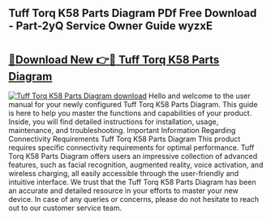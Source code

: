## Tuff Torq K58 Parts Diagram PDf Free Download - Part-2yQ Service Owner Guide wyzxE

# <h2><a href="http://dfquv1.blite.top/?on=Tuff+Torq+K58+Parts+Diagram">🔗Download New 👉🔴 Tuff Torq K58 Parts Diagram</a></h2>

[![Tuff Torq K58 Parts Diagram download](https://i.imgur.com/lujVjoI.png)](http://dfquv1.blite.top/?on=Tuff+Torq+K58+Parts+Diagram)
Hello and welcome to the user manual for your newly configured Tuff Torq K58 Parts Diagram. This guide is here to help you master the functions and capabilities of your product. Inside, you will find detailed instructions for installation, usage, maintenance, and troubleshooting. Important Information Regarding Connectivity Requirements Tuff Torq K58 Parts Diagram This product requires specific connectivity requirements for optimal performance. Tuff Torq K58 Parts Diagram offers users an impressive collection of advanced features, such as facial recognition, augmented reality, voice activation, and wireless charging, all easily accessible through the user-friendly and intuitive interface. We trust that the Tuff Torq K58 Parts Diagram has been an accurate and detailed resource in your efforts to master your new device. In case of any queries or concerns, please do not hesitate to reach out to our customer service team.
